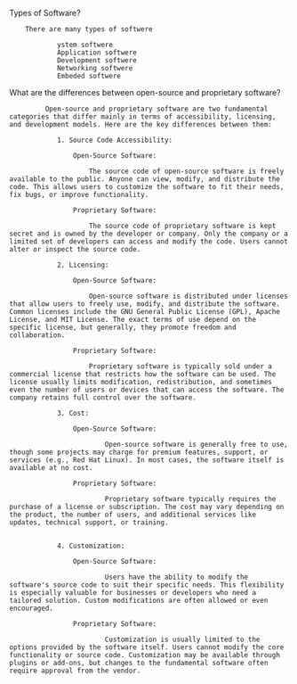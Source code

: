 Types of Software?
        
        There are many types of softwere 

                ystem softwere
                Application softwere
                Development softwere
                Networking softwere
                Embeded softwere


What are the differences between open-source and proprietary software?
                
             Open-source and proprietary software are two fundamental categories that differ mainly in terms of accessibility, licensing, and development models. Here are the key differences between them:

                1. Source Code Accessibility:

                    Open-Source Software:

                        The source code of open-source software is freely available to the public. Anyone can view, modify, and distribute the code. This allows users to customize the software to fit their needs, fix bugs, or improve functionality.

                    Proprietary Software:

                        The source code of proprietary software is kept secret and is owned by the developer or company. Only the company or a limited set of developers can access and modify the code. Users cannot alter or inspect the source code.

                2. Licensing:

                    Open-Source Software:
 
                        Open-source software is distributed under licenses that allow users to freely use, modify, and distribute the software. Common licenses include the GNU General Public License (GPL), Apache License, and MIT License. The exact terms of use depend on the specific license, but generally, they promote freedom and collaboration.

                    Proprietary Software:

                        Proprietary software is typically sold under a commercial license that restricts how the software can be used. The license usually limits modification, redistribution, and sometimes even the number of users or devices that can access the software. The company retains full control over the software.

                3. Cost:

                    Open-Source Software:

                            Open-source software is generally free to use, though some projects may charge for premium features, support, or services (e.g., Red Hat Linux). In most cases, the software itself is available at no cost.

                    Proprietary Software:

                            Proprietary software typically requires the purchase of a license or subscription. The cost may vary depending on the product, the number of users, and additional services like updates, technical support, or training.


                4. Customization:

                    Open-Source Software:

                            Users have the ability to modify the software's source code to suit their specific needs. This flexibility is especially valuable for businesses or developers who need a tailored solution. Custom modifications are often allowed or even encouraged.
                    
                    Proprietary Software:

                            Customization is usually limited to the options provided by the software itself. Users cannot modify the core functionality or source code. Customization may be available through plugins or add-ons, but changes to the fundamental software often require approval from the vendor.

